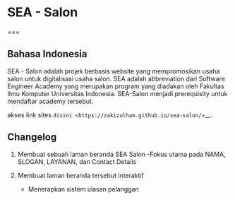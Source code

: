 # SEA - Salon
===

Bahasa Indonesia
---

SEA - Salon adalah projek berbasis website yang mempromosikan usaha salon untuk digitalisasi usaha salon. SEA adalah abbreviation dari Software Engineer Academy yang merupakan program yang diadakan oleh Fakultas Ilmu Komputer Universitas Indonesia. SEA-Salon menjadi prerequisity untuk mendaftar academy tersebut.

akses link sites `disini <https://zakizulham.github.io/sea-salon/>`__.

Changelog
---

1. Membuat sebuah laman beranda SEA Salon
   -Fokus utama pada NAMA, SLOGAN, LAYANAN, dan Contact Details

2. Membuat laman beranda tersebut interaktif
   - Menerapkan sistem ulasan pelanggan
